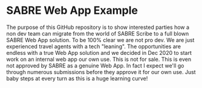 # SABRE Web App Example
The purpose of this GitHub repository is to show interested parties how a non dev team can migrate from the world of SABRE Scribe to a full blown SABRE Web App solution. To be 100% clear we are not pro dev. We are just experienced travel agents with a tech "leaning". The opportunities are endless with a true Web App solution and we decided in Dec 2020 to start work on an internal web app our own use. This is not for sale. This is even not approved by SABRE as a genuine Web App. In fact I expect we'll go through numerous submissions before they approve it for our own use. Just baby steps at every turn as this is a huge learning curve!
